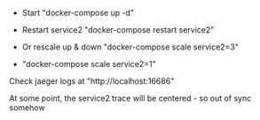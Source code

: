 

- Start "docker-compose up -d"

- Restart service2 "docker-compose restart service2"
- Or rescale up & down "docker-compose scale service2=3"
-  "docker-compose scale service2=1"

Check jaeger logs at "http://localhost:16686"

At some point, the service2 trace will be centered - so out of sync somehow